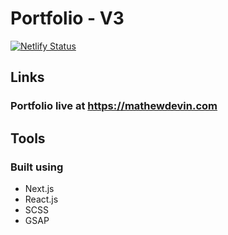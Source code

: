 # Portfolio - V3
[![Netlify Status](https://api.netlify.com/api/v1/badges/c4db5305-e8ee-4c2a-9926-330a3d78bbcb/deploy-status)](https://app.netlify.com/sites/musing-ramanujan-f626cc/deploys)
## Links
### Portfolio live at https://mathewdevin.com

## Tools
### Built using
 - Next.js
 - React.js
 - SCSS
 - GSAP
